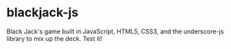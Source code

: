 # blackjack-js
Black Jack's game built in JavaScript, HTML5, CSS3, and the underscore-js library to mix up the deck.  Test it!
